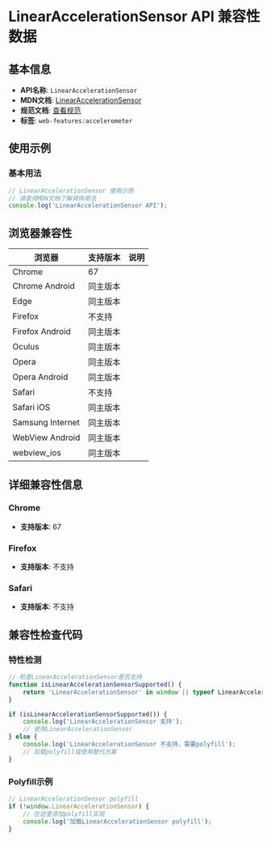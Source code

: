 # LinearAccelerationSensor API 兼容性数据

## 基本信息

- **API名称**: `LinearAccelerationSensor`
- **MDN文档**: [LinearAccelerationSensor](https://developer.mozilla.org/docs/Web/API/LinearAccelerationSensor)
- **规范文档**: [查看规范](https://w3c.github.io/accelerometer/#linearaccelerationsensor-interface)
- **标签**: `web-features:accelerometer`

## 使用示例

### 基本用法

```javascript
// LinearAccelerationSensor 使用示例
// 请查阅MDN文档了解具体用法
console.log('LinearAccelerationSensor API');
```

## 浏览器兼容性

| 浏览器 | 支持版本 | 说明 |
|--------|----------|------|
| Chrome | 67 |  |
| Chrome Android | 同主版本 |  |
| Edge | 同主版本 |  |
| Firefox | 不支持 |  |
| Firefox Android | 同主版本 |  |
| Oculus | 同主版本 |  |
| Opera | 同主版本 |  |
| Opera Android | 同主版本 |  |
| Safari | 不支持 |  |
| Safari iOS | 同主版本 |  |
| Samsung Internet | 同主版本 |  |
| WebView Android | 同主版本 |  |
| webview_ios | 同主版本 |  |

## 详细兼容性信息

### Chrome

- **支持版本**: 67

### Firefox

- **支持版本**: 不支持

### Safari

- **支持版本**: 不支持

## 兼容性检查代码

### 特性检测

```javascript
// 检查LinearAccelerationSensor是否支持
function isLinearAccelerationSensorSupported() {
    return 'LinearAccelerationSensor' in window || typeof LinearAccelerationSensor !== 'undefined';
}

if (isLinearAccelerationSensorSupported()) {
    console.log('LinearAccelerationSensor 支持');
    // 使用LinearAccelerationSensor
} else {
    console.log('LinearAccelerationSensor 不支持，需要polyfill');
    // 加载polyfill或使用替代方案
}
```

### Polyfill示例

```javascript
// LinearAccelerationSensor polyfill
if (!window.LinearAccelerationSensor) {
    // 在这里添加polyfill实现
    console.log('加载LinearAccelerationSensor polyfill');
}
```

